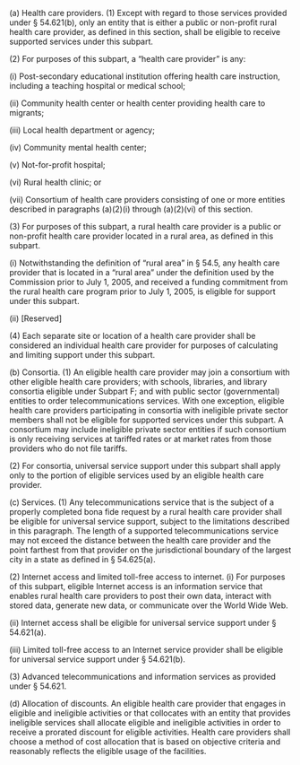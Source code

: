 (a) Health care providers. (1) Except with regard to those services provided under § 54.621(b), only an entity that is either a public or non-profit rural health care provider, as defined in this section, shall be eligible to receive supported services under this subpart.

(2) For purposes of this subpart, a “health care provider” is any:

(i) Post-secondary educational institution offering health care instruction, including a teaching hospital or medical school;

(ii) Community health center or health center providing health care to migrants;

(iii) Local health department or agency;

(iv) Community mental health center;

(v) Not-for-profit hospital;

(vi) Rural health clinic; or
              

(vii) Consortium of health care providers consisting of one or more entities described in paragraphs (a)(2)(i) through (a)(2)(vi) of this section.

(3) For purposes of this subpart, a rural health care provider is a public or non-profit health care provider located in a rural area, as defined in this subpart.

(i) Notwithstanding the definition of “rural area” in § 54.5, any health care provider that is located in a “rural area” under the definition used by the Commission prior to July 1, 2005, and received a funding commitment from the rural health care program prior to July 1, 2005, is eligible for support under this subpart.

(ii) [Reserved]

(4) Each separate site or location of a health care provider shall be considered an individual health care provider for purposes of calculating and limiting support under this subpart.

(b) Consortia. (1) An eligible health care provider may join a consortium with other eligible health care providers; with schools, libraries, and library consortia eligible under Subpart F; and with public sector (governmental) entities to order telecommunications services. With one exception, eligible health care providers participating in consortia with ineligible private sector members shall not be eligible for supported services under this subpart. A consortium may include ineligible private sector entities if such consortium is only receiving services at tariffed rates or at market rates from those providers who do not file tariffs.

(2) For consortia, universal service support under this subpart shall apply only to the portion of eligible services used by an eligible health care provider.

(c) Services. (1) Any telecommunications service that is the subject of a properly completed bona fide request by a rural health care provider shall be eligible for universal service support, subject to the limitations described in this paragraph. The length of a supported telecommunications service may not exceed the distance between the health care provider and the point farthest from that provider on the jurisdictional boundary of the largest city in a state as defined in § 54.625(a).

(2) Internet access and limited toll-free access to internet. (i) For purposes of this subpart, eligible Internet access is an information service that enables rural health care providers to post their own data, interact with stored data, generate new data, or communicate over the World Wide Web.

(ii) Internet access shall be eligible for universal service support under § 54.621(a).

(iii) Limited toll-free access to an Internet service provider shall be eligible for universal service support under § 54.621(b).

(3) Advanced telecommunications and information services as provided under § 54.621.

(d) Allocation of discounts. An eligible health care provider that engages in eligible and ineligible activities or that collocates with an entity that provides ineligible services shall allocate eligible and ineligible activities in order to receive a prorated discount for eligible activities. Health care providers shall choose a method of cost allocation that is based on objective criteria and reasonably reflects the eligible usage of the facilities.

